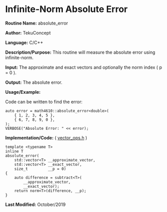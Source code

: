 # Infinite-Norm Absolute Error

**Routine Name:** absolute_error

**Author:** TekuConcept

**Language:** C/C++

**Description/Purpose:** This routine will measure the absolute error using infinite-norm.

**Input:** The approximate and exact vectors and optionally the norm index ( p = 0 ).

**Output:** The absolute error.

**Usage/Example:**

Code can be written to find the error:

    auto error = math4610::absolute_error<double>(
        { 1, 2, 3, 4, 5 },
        { 6, 7, 8, 9, 0 },
    );
    VERBOSE("Absolute Error: " << error);

**Implementation/Code:** ( [vector_ops.h](https://github.com/TekuConcept/math4610/blob/master/modules/include/vector_ops.h) )

    template <typename T>
    inline T
    absolute_error(
        std::vector<T> __approximate_vector,
        std::vector<T> __exact_vector,
        size_t         __p = 0)
    {
        auto difference = subtract<T>(
            __approximate_vector,
            __exact_vector);
        return norm<T>(difference, __p);
    }

**Last Modified:** October/2019
